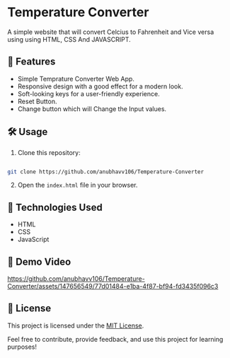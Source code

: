 # Temperature Converter

A simple website that will convert Celcius to Fahrenheit and Vice versa using using HTML,
CSS And JAVASCRIPT.

## 🚀 Features

- Simple Temprature Converter Web App.
- Responsive design with a good effect for a modern look.
- Soft-looking keys for a user-friendly experience.
- Reset Button.
- Change button which will Change the Input values.

## 🛠️ Usage

1. Clone this repository: 
```bash 

git clone https://github.com/anubhavv106/Temperature-Converter
   ```
2. Open the `index.html` file in your browser.

## 🧰 Technologies Used

- HTML
- CSS
- JavaScript

## 🎥 Demo Video

https://github.com/anubhavv106/Temperature-Converter/assets/147656549/77d01484-e1ba-4f87-bf94-fd3435f096c3

## 📝 License

This project is licensed under the [MIT License](LICENSE).

Feel free to contribute, provide feedback, and use this project for learning purposes!

